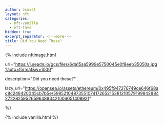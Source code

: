 ```yaml
---
author: bsoist
layout: nft
categories:
  - nft-vanilla
  - nft-favs
hidden: true
excerpt_separator: <!--more-->
title: Did You Need These?
---
```

{% include nftimage.html 

url="https://i.seadn.io/gcs/files/6da15aa5999e5750045e0f8eeb35050a.jpg?auto=format&w=1000"

description="Did you need these?"

lazy_url="https://opensea.io/assets/ethereum/0x495f947276749ce646f68ac8c248420045cb7b5e/5985210497355107417265215381210579199842884272282595265964883421006051409921"

%}


<!--more-->
{% include vanilla.html %}
